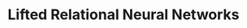 ---
title: "Lifted Relational Neural Networks"
excerpt: "A custom framework for deep *relational* learning, written completely from scratch in Java (with a Python frontend), see [NeuraLogic](https://github.com/GustikS/NeuraLogic)
date: 2015-2020
role: developer (single)
"
collection: portfolio
---